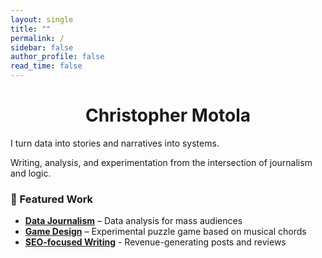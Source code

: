 ```yaml
---
layout: single
title: ""
permalink: /
sidebar: false
author_profile: false
read_time: false
---
```

<div class="hero-intro">
  <h1 style="text-align: center;">Christopher Motola</h1>
  <p>I turn data into stories and narratives into systems.</p>
  <p>Writing, analysis, and experimentation from the intersection of journalism and logic.</p>
</div>

### 📂 Featured Work  
- **[Data Journalism](portfolio/economic-trends/)** – Data analysis for mass audiences  
- **[Game Design](portfolio/game-design/)** – Experimental puzzle game based on musical chords
- **[SEO-focused Writing](portfolio/small-business-writing/)** - Revenue-generating posts and reviews 

